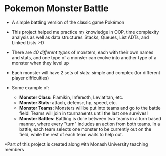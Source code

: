 # Pokemon Monster Battle

- A simple battling version of the classic game Pokémon
- This project helped me practice my knowledge in OOP, time complexity analysis as well as data structures: Stacks, Queues, List ADTs, and Linked Lists :-D
- There are _40 different types_ of monsters, each with their own names and stats, and one type of a monster can evolve into another type of a monster when they level up
- Each monster will have 2 sets of stats: simple and complex (for different player difficulties)

- Some example of:
    - **Monster Class:** Flamikin, Infernoth, Leviatitan, etc.
    - **Monster Stats:** attach, defense, hp, speed, etc.
    - **Monster Teams:** Monsters will be put into teams and go to the battle field! Teams will join in tournaments until the last one survives!
    - **Monster Battles:** Battling is done between two teams in a turn based manner, where every "turn" includes an action from both teams. In a battle, each team selects one monster to be currently out on the field, while the rest of each team waits to help out.

*Part of this project is created along with Monash University teaching members
